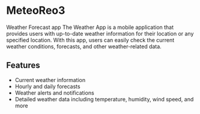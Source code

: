 # MeteoReo3
Weather Forecast app
The Weather App is a mobile application that provides users with up-to-date weather information for their location or any specified location. With this app, users can easily check the current weather conditions, forecasts, and other weather-related data.

## Features

- Current weather information
- Hourly and daily forecasts
- Weather alerts and notifications
- Detailed weather data including temperature, humidity, wind speed, and more



